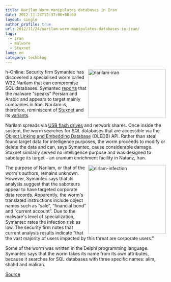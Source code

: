 ```yaml
---
title: Narilam Worm manipulates databases in Iran
date: 2012-11-24T12:37:00+00:00
layout: single
author_profile: true
url: 2012/11/24/narilam-worm-manipulates-databases-in-iran/
tags:
  - Iran
  - malware
  - Stuxnet
lang: en
category: techblog
---
```

<a href="http://lh3.ggpht.com/-PWZn6EPgNBA/ULC4ZTERsPI/AAAAAAAAHmw/7b0Vu2LvK1s/s1600-h/narilam-iran%25255B5%25255D.png" target="_blank"><img title="narilam-iran" border="0" alt="narilam-iran" align="right" src="http://lh4.ggpht.com/-Yh9UYyqtVKA/ULC4bob5OCI/AAAAAAAAHm4/240JKydkDLU/narilam-iran_thumb%25255B3%25255D.png?imgmax=800" width="244" height="153" /></a>h-Online: Security firm Symantec has discovered a specialised worm called W32.Narilam that can compromise SQL databases. Symantec [reports](http://www.symantec.com/connect/blogs/w32narilam-business-database-sabotage) that the malware “speaks” Persian and Arabic and appears to target mainly companies in Iran. Narilam is, therefore, reminiscent of [Stuxnet](http://www.h-online.com/news/item/Stuxnet-worm-can-control-industrial-systems-1080751.html) and its [variants](http://www.h-online.com/news/item/Kaspersky-says-Stuxnet-and-Flame-are-related-after-all-1615750.html). 

Narilam spreads via [USB flash drives](http://www.h-online.com/news/item/Stuxnet-worm-was-planted-by-inside-man-1525260.html) and network shares. Once inside the system, the worm searches for SQL databases that are accessible via the [Object Linking and Embedding Database](http://en.wikipedia.org/wiki/OLE_DB) (OLEDB) API. Rather than steal found target data for intelligence purposes, the worm proceeds to modify or delete the data and can, says Symantec, cause considerable damage. Stuxnet similarly served no intelligence purpose and was designed to sabotage its target – an uranium enrichment facility in Natanz, Iran. 

<a href="http://lh5.ggpht.com/-cAo6T0aOznk/ULC4dhEykrI/AAAAAAAAHnA/fGZySGSCpFw/s1600-h/nirlam-infection%25255B4%25255D.png" target="_blank"><img title="nirlam-infection" border="0" alt="nirlam-infection" align="right" src="http://lh5.ggpht.com/-72HC58ZIL5U/ULC4fl2W3pI/AAAAAAAAHnI/CC2rNT2kr-w/nirlam-infection_thumb%25255B2%25255D.png?imgmax=800" width="244" height="216" /></a>The purpose of Narilam, or that of the worm's authors, remains unknown. However, Symantec says that its analysis suggest that the saboteurs appear to have targeted corporate data records. Apparently, the worm's translated instructions include object names such as “sale”, “financial bond” and “current account”. Due to the malware's level of specialization, Symantec rates the infection risk as low. The security firm notes that current analysis results indicate “that the vast majority of users impacted by this threat are corporate users.” 

Some of the worm was written in the Delphi programming language. Symantec says that the worm takes its name from its own attributes, because it searches for SQL databases with three specific names: alim, shahd and maliran. 

<a title="http://h-online.com/-1756339" href="http://h-online.com/-1756339" target="_blank">Source</a>